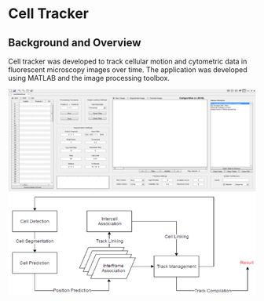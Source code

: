# Cell Tracker

## Background and Overview
Cell tracker was developed to track cellular motion and cytometric data in fluorescent microscopy images over time.
The application was developed using MATLAB and the image processing toolbox.

![ui](./wiki/ui.png)
![control](./wiki/control.png)